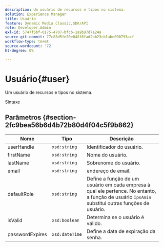 ```yaml
---
description: Um usuário de recursos e tipos no sistema.
solution: Experience Manager
title: Usuário
feature: Dynamic Media Classic,SDK/API
role: Developer,Admin
exl-id: 5747f5bf-0175-4707-bfcb-1a9b97d7a24a
source-git-commit: 77c88d5fe20e048f6fad2bb23cb1abe090793acf
workflow-type: tm+mt
source-wordcount: '72'
ht-degree: 0%

---
```


# Usuário{#user}

Um usuário de recursos e tipos no sistema.

Sintaxe

## Parâmetros {#section-2fc9bea56b6d4b72b80d4f04c5f9b862}

| Nome | Tipo | Descrição |
|---|---|---|
| userHandle | `xsd:string` | Identificador do usuário. |
| firstName | `xsd:string` | Nome do usuário. |
| lastName | `xsd:string` | Sobrenome do usuário. |
| email | `xsd:string` | endereço de email. |
| defaultRole | `xsd:string` | Define a função de um usuário em cada empresa à qual ele pertence. No entanto, a função de usuário `IpsAmin` substitui outras funções de usuário. |
| isValid | `xsd:boolean` | Determina se o usuário é válido. |
| passwordExpires | `xsd:dateTime` | Define a data de expiração da senha. |
